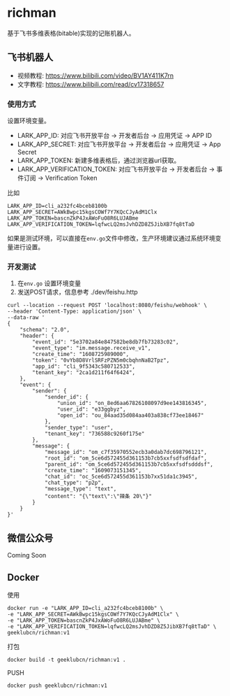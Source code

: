 # richman

基于飞书多维表格(bitable)实现的记账机器人。

## 飞书机器人

- 视频教程: https://www.bilibili.com/video/BV1AY411K7rn
- 文字教程: https://www.bilibili.com/read/cv17318657

### 使用方式

设置环境变量。

- LARK_APP_ID: 对应飞书开放平台 -> 开发者后台 -> 应用凭证 -> APP ID
- LARK_APP_SECRET: 对应飞书开放平台 -> 开发者后台 -> 应用凭证 -> App Secret
- LARK_APP_TOKEN: 新建多维表格后，通过浏览器url获取。
- LARK_APP_VERIFICATION_TOKEN: 对应飞书开放平台 -> 开发者后台 -> 事件订阅 -> Verification Token

比如

```shell
LARK_APP_ID=cli_a232fc4bceb8100b
LARK_APP_SECRET=AWkBwpc15kgsCOWf7Y7KQcCJyAdM1Clx
LARK_APP_TOKEN=bascnZkP4JxAWoFuO8R6LUJABme
LARK_APP_VERIFICATION_TOKEN=lqfwcLQ2msJvhDZD8Z5JibXB7fq8tTaD
```

如果是测试环境，可以直接在`env.go`文件中修改，生产环境建议通过系统环境变量进行设置。

### 开发测试

1. 在`env.go` 设置环境变量
2. 发送POST请求，信息参考 ./dev/feishu.http

```shell
curl --location --request POST 'localhost:8080/feishu/webhook' \
--header 'Content-Type: application/json' \
--data-raw '
{
    "schema": "2.0",
    "header": {
        "event_id": "5e3702a84e847582be8db7fb73283c02",
        "event_type": "im.message.receive_v1",
        "create_time": "1608725989000",
        "token": "0vYb8D8VrlSRFzPZN5m0cbqhnNaB2Tpz",
        "app_id": "cli_9f5343c580712533",
        "tenant_key": "2ca1d211f64f6424",
    },
    "event": {
        "sender": {
            "sender_id": {
                "union_id": "on_8ed6aa67826108097d9ee143816345",
                "user_id": "e33ggbyz",
                "open_id": "ou_84aad35d084aa403a838cf73ee18467"
            },
            "sender_type": "user",
            "tenant_key": "736588c9260f175e"
        },
        "message": {
            "message_id": "om_c7f35970552ecb3a0dab7dc698796121",
            "root_id": "om_5ce6d572455d361153b7cb5xxfsdfsdfdaf",
            "parent_id": "om_5ce6d572455d361153b7cb5xxfsdfsdddsf",
            "create_time": "1609073151345",
            "chat_id": "oc_5ce6d572455d361153b7xx51da1c3945",
            "chat_type": "p2p",
            "message_type": "text",
            "content": "{\"text\":\"辣条 20\"}"
        }
    }
}'
```

## 微信公众号

Coming Soon

## Docker

使用
```shell
docker run -e "LARK_APP_ID=cli_a232fc4bceb8100b" \
-e "LARK_APP_SECRET=AWkBwpc15kgsCOWf7Y7KQcCJyAdM1Clx" \
-e "LARK_APP_TOKEN=bascnZkP4JxAWoFuO8R6LUJABme" \
-e "LARK_APP_VERIFICATION_TOKEN=lqfwcLQ2msJvhDZD8Z5JibXB7fq8tTaD" \
geeklubcn/richman:v1 
```

打包

```shell
docker build -t geeklubcn/richman:v1 .
```

PUSH

```shell
docker push geeklubcn/richman:v1
```